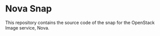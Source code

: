 Nova Snap
=========

This repository contains the source code of the snap for the
OpenStack Image service, Nova.
